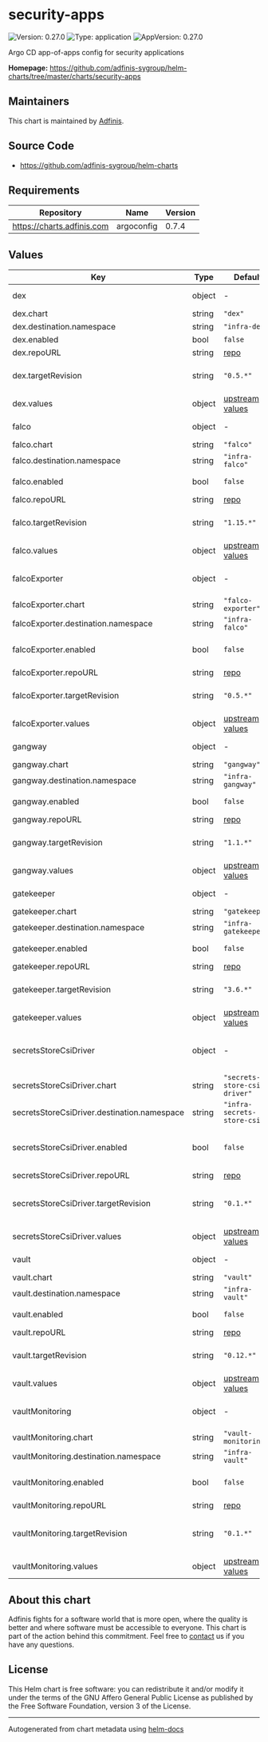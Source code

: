 # security-apps

![Version: 0.27.0](https://img.shields.io/badge/Version-0.27.0-informational?style=flat-square) ![Type: application](https://img.shields.io/badge/Type-application-informational?style=flat-square) ![AppVersion: 0.27.0](https://img.shields.io/badge/AppVersion-0.27.0-informational?style=flat-square)

Argo CD app-of-apps config for security applications

**Homepage:** <https://github.com/adfinis-sygroup/helm-charts/tree/master/charts/security-apps>

## Maintainers
This chart is maintained by [Adfinis](https://adfinis.com/?pk_campaign=github&pk_kwd=helm-charts).

## Source Code

* <https://github.com/adfinis-sygroup/helm-charts>

## Requirements

| Repository | Name | Version |
|------------|------|---------|
| https://charts.adfinis.com | argoconfig | 0.7.4 |

## Values

| Key | Type | Default | Description |
|-----|------|---------|-------------|
| dex | object | - | [dex](https://github.com/dexidp/dex/) ([example](./examples/dex.yaml)) |
| dex.chart | string | `"dex"` | Chart |
| dex.destination.namespace | string | `"infra-dex"` | Namespace |
| dex.enabled | bool | `false` | Enable dex |
| dex.repoURL | string | [repo](https://charts.dexidp.io) | Repo URL |
| dex.targetRevision | string | `"0.5.*"` | [dex Helm chart](https://github.com/dexidp/helm-charts/tree/master/charts/dex/) version |
| dex.values | object | [upstream values](https://github.com/dexidp/helm-charts/tree/master/charts/dex/values.yaml) | Helm values |
| falco | object | - | [falco](https://github.com/falcosecurity/falco/) ([example](./examples/falco.yaml)) |
| falco.chart | string | `"falco"` | Chart |
| falco.destination.namespace | string | `"infra-falco"` | Namespace |
| falco.enabled | bool | `false` | Enable falco |
| falco.repoURL | string | [repo](https://falcosecurity.github.io/charts) | Repo URL |
| falco.targetRevision | string | `"1.15.*"` | [falco Helm chart](https://github.com/falcosecurity/charts/tree/master/falco) version |
| falco.values | object | [upstream values](https://github.com/falcosecurity/charts/blob/master/falco/values.yaml) | Helm values |
| falcoExporter | object | - | [falco-exporter](https://github.com/falcosecurity/falco-exporter/) ([example](./examples/falco-exporter.yaml)) |
| falcoExporter.chart | string | `"falco-exporter"` | Chart |
| falcoExporter.destination.namespace | string | `"infra-falco"` | Namespace |
| falcoExporter.enabled | bool | `false` | Enable falco-exporter |
| falcoExporter.repoURL | string | [repo](https://falcosecurity.github.io/charts) | Repo URL |
| falcoExporter.targetRevision | string | `"0.5.*"` | [falco Helm chart](https://github.com/falcosecurity/charts/tree/master/falco-exporter) version |
| falcoExporter.values | object | [upstream values](https://github.com/falcosecurity/charts/blob/master/falco-exporter/values.yaml) | Helm values |
| gangway | object | - | [gangway](https://github.com/heptiolabs/gangway/) ([example](./examples/gangway.yaml)) |
| gangway.chart | string | `"gangway"` | Chart |
| gangway.destination.namespace | string | `"infra-gangway"` | Namespace |
| gangway.enabled | bool | `false` | Enable gangway |
| gangway.repoURL | string | [repo](https://gabibbo97.github.io/charts) | Repo URL |
| gangway.targetRevision | string | `"1.1.*"` | [gangway Helm chart](https://github.com/gabibbo97/charts/tree/master/charts/gangway/) version |
| gangway.values | object | [upstream values](https://github.com/gabibbo97/charts/tree/master/charts/gangway/values.yaml) | Helm values |
| gatekeeper | object | - | [gatekeeper](https://github.com/open-policy-agent/gatekeeper) ([example](./examples/gatekeeper.yaml)) |
| gatekeeper.chart | string | `"gatekeeper"` | Chart |
| gatekeeper.destination.namespace | string | `"infra-gatekeeper"` | Namespace |
| gatekeeper.enabled | bool | `false` | Enable gatekeeper |
| gatekeeper.repoURL | string | [repo](https://open-policy-agent.github.io/gatekeeper/charts) | Repo URL |
| gatekeeper.targetRevision | string | `"3.6.*"` | [gatekeeper Helm chart](https://github.com/open-policy-agent/gatekeeper/tree/master/charts/gatekeeper) version |
| gatekeeper.values | object | [upstream values](https://github.com/open-policy-agent/gatekeeper/blob/master/charts/gatekeeper/values.yaml) | Helm values |
| secretsStoreCsiDriver | object | - | [secrets-store-csi-driver](https://github.com/kubernetes-sigs/secrets-store-csi-driver) ([examplpe](./examples/secrets-store-csi-driver.yaml)) |
| secretsStoreCsiDriver.chart | string | `"secrets-store-csi-driver"` | Chart |
| secretsStoreCsiDriver.destination.namespace | string | `"infra-secrets-store-csi"` | Namespace |
| secretsStoreCsiDriver.enabled | bool | `false` | Enable secrets-store-csi-driver |
| secretsStoreCsiDriver.repoURL | string | [repo](https://raw.githubusercontent.com/kubernetes-sigs/secrets-store-csi-driver/master/charts) | Repo URL |
| secretsStoreCsiDriver.targetRevision | string | `"0.1.*"` | [vault-csi-provider Helm chart](https://github.com/kubernetes-sigs/secrets-store-csi-driver/blob/master/charts/secrets-store-csi-driver) version |
| secretsStoreCsiDriver.values | object | [upstream values](https://github.com/kubernetes-sigs/secrets-store-csi-driver/blob/master/charts/secrets-store-csi-driver/values.yaml) | Helm values |
| vault | object | - | [vault](https://github.com/hashicorp/vault/) ([example](./examples/vault.yaml)) |
| vault.chart | string | `"vault"` | Chart |
| vault.destination.namespace | string | `"infra-vault"` | Namespace |
| vault.enabled | bool | `false` | Enable vault |
| vault.repoURL | string | [repo](https://helm.releases.hashicorp.com) | Repo URL |
| vault.targetRevision | string | `"0.12.*"` | [vault Helm chart](https://github.com/hashicorp/vault-helm) version |
| vault.values | object | [upstream values](https://github.com/hashicorp/vault-helm/tree/master/values.yaml) | Helm values |
| vaultMonitoring | object | - | [vault-monitoring](https://github.com/adfinis-sygroup/helm-charts/tree/master/charts/vault-monitoring) ([example](./examples/vault-monitoring.yaml)) |
| vaultMonitoring.chart | string | `"vault-monitoring"` | Chart |
| vaultMonitoring.destination.namespace | string | `"infra-vault"` | Namespace |
| vaultMonitoring.enabled | bool | `false` | Enable vault-monitoring |
| vaultMonitoring.repoURL | string | [repo](https://charts.adfinis.com) | Repo URL |
| vaultMonitoring.targetRevision | string | `"0.1.*"` | [vault-monitoring Helm chart](https://github.com/adfinis-sygroup/helm-charts/tree/master/charts/vault-monitoring) version |
| vaultMonitoring.values | object | [upstream values](https://github.com/adfinis-sygroup/helm-charts/blob/master/charts/vault-monitoring/values.yaml) | Helm values |

## About this chart

Adfinis fights for a software world that is more open, where the quality is
better and where software must be accessible to everyone. This chart
is part of the action behind this commitment. Feel free to
[contact](https://adfinis.com/kontakt/?pk_campaign=github&pk_kwd=helm-charts)
us if you have any questions.

## License

This Helm chart is free software: you can redistribute it and/or modify it under the terms
of the GNU Affero General Public License as published by the Free Software Foundation,
version 3 of the License.

----------------------------------------------
Autogenerated from chart metadata using [helm-docs](https://github.com/norwoodj/helm-docs/)
